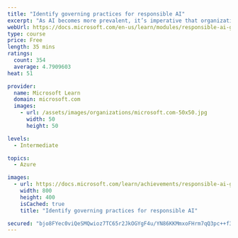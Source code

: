 ```yaml
---
title: "Identify governing practices for responsible AI"
excerpt: "As AI becomes more prevalent, it’s imperative that organizations have governing practices in place to ensure that it’s used responsibly. Responsible use of AI starts with organizations establishing their own guiding principles, then choosing and operationalizing a system of governance. We recognize that every organization will have their own perspective on responsible AI, but we’re hopeful that our perspective will serve as a helpful starting point as others embark on their own AI journey."
webUrl: https://docs.microsoft.com/en-us/learn/modules/responsible-ai-governing-practices/
type: course
price: Free
length: 35 mins
ratings:
  count: 354
  average: 4.7909603
heat: 51

provider:
  name: Microsoft Learn
  domain: microsoft.com
  images:
    - url: /assets/images/organizations/microsoft.com-50x50.jpg
      width: 50
      height: 50

levels:
  - Intermediate

topics:
  - Azure

images:
  - url: https://docs.microsoft.com/learn/achievements/responsible-ai-governing-practices-social.png
    width: 800
    height: 400
    isCached: true
    title: "Identify governing practices for responsible AI"

secured: "bjo8FYec0viQeSMQwioz7TC65r2JkOGYgF4u/YN86KKMmxoFHrm7qQ3pc++f3e8XA/r96VY5HJvFc+L/LLqeR0H4ijPWFesi404AkDJs0v4aGad9CUjMzhl2spSqmLOTzCQjv6lNg8TnF+8RB5JULI3HKlGVXv5uOl04uZWqVWGsz3aE8o5BFyXm4XBeMxsGUSs7a3KM0Pf6DBQulb+zvuCrJQOtCCzt08lYgxY9VV7gM0RsKVznEONncBXuaR9UUEImf6+kT7sRiTeQKBaf+fNFBnJ0Ph7XLh9ql5AqSDT2EEO1kGKfKKBUCEEROf320/nhoMJP12muFSA4eEtR+YyQxGWzeS0dsuRhe+a3yKRGCVpBTajBJsdHQ3ywUau8yI55JFZJbhxekL91kowvYz/kWvxJb6/MlyRCib5TbzU=;Np/nOEhU48qFAJztL1sdSg=="
---
```


